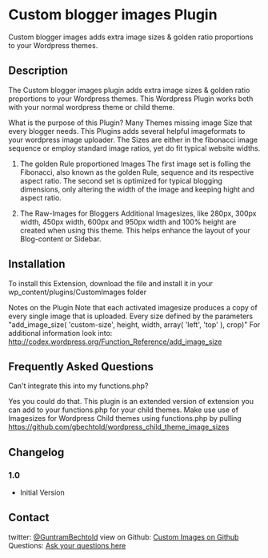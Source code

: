 # Custom blogger images Plugin

Custom blogger images adds extra image sizes & golden ratio proportions to your Wordpress themes. 

## Description

The Custom blogger images plugin adds extra image sizes & golden ratio proportions to your Wordpress themes. 
This Wordpress Plugin works both with your normal wordpress theme or child theme.

What is the purpose of this Plugin?
Many Themes missing image Size that every blogger needs. This Plugins adds several helpful imageformats to your wordpress image uploader.
The Sizes are either in the fibonacci image sequence or employ standard image ratios, yet do fit typical website widths.

1. The golden Rule proportioned Images
The first image set is folling the Fibonacci, also known as the golden Rule, sequence and its respective aspect ratio.
The second set is optimized for typical blogging dimensions, only altering the width of the image and keeping hight and aspect ratio. 

2. The Raw-Images for Bloggers
Additional Imagesizes, like 280px, 300px width, 450px width, 600px and 950px width and 100% height are created when using this theme. 
This helps enhance the layout of your Blog-content or Sidebar.

## Installation
To install this Extension, download the file and install it in your wp_content/plugins/CustomImages folder

Notes on the Plugin
Note that each activated imagesize produces a copy of every single image that is uploaded.
Every size defined by the parameters "add_image_size( 'custom-size', height, width, array( 'left', 'top' ), crop)"
For additional information look into: http://codex.wordpress.org/Function_Reference/add_image_size

## Frequently Asked Questions
Can't integrate this into my functions.php?

Yes you could do that. This plugin is an extended version of extension you can add to your functions.php for your child themes.
Make use use of Imagesizes for Wordpress Child themes using functions.php by pulling https://github.com/gbechtold/wordpress_child_theme_image_sizes


## Changelog

### 1.0
* Initial Version


## Contact

twitter: [@GuntramBechtold](http://twitter.com/guntrambechtold "Follow Guntram on Twitter for latest updates") 
view on Github: [Custom Images on Github](https://github.com/gbechtold/wordpress_plugin_custom_images "Get more here") 
Questions: [Ask your questions here](http://www.starsmedia.com/php-projekte/ "Questions about the Plugin") 


